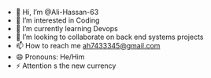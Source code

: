 - 👋 Hi, I’m @Ali-Hassan-63
- 👀 I’m interested in Coding
- 🌱 I’m currently learning Devops
- 💞️ I’m looking to collaborate on back end systems projects
- 📫 How to reach me ah7433345@gmail.com
- 😄 Pronouns: He/Him
- ⚡ Attention s the new currency

<!---
Ali-Hassan-63/Ali-Hassan-63 is a ✨ special ✨ repository because its `README.md` (this file) appears on your GitHub profile.
You can click the Preview link to take a look at your changes.
--->
